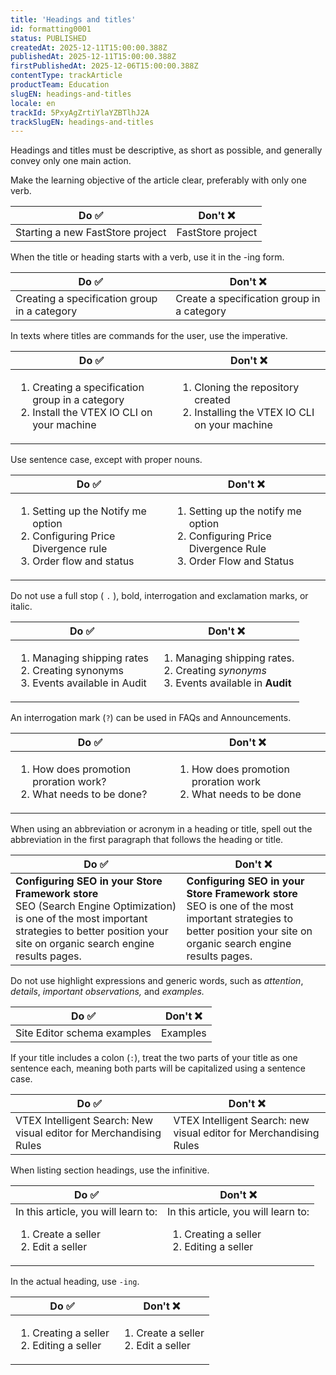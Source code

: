 ```yaml
---
title: 'Headings and titles'
id: formatting0001
status: PUBLISHED
createdAt: 2025-12-11T15:00:00.388Z
publishedAt: 2025-12-11T15:00:00.388Z
firstPublishedAt: 2025-12-06T15:00:00.388Z
contentType: trackArticle
productTeam: Education
slugEN: headings-and-titles
locale: en
trackId: 5PxyAgZrtiYlaYZBTlhJ2A
trackSlugEN: headings-and-titles
---
```


Headings and titles must be descriptive, as short as possible, and generally convey only one main action.

Make the learning objective of the article clear, preferably with only one verb.

| Do ✅ | Don't ❌ |
| ------ |-------- |
| Starting a new FastStore project | FastStore project |

When the title or heading starts with a verb, use it in the -ing form.

| Do ✅ | Don't ❌ |
| ------ |-------- |
| Creating a specification group in a category | Create a specification group in a category |

In texts where titles are commands for the user, use the imperative.

| Do ✅ | Don't ❌ |
| ------ |-------- |
| <ol><li>Creating a specification group in a category</li><li>Install the VTEX IO CLI on your machine</li></ol> | <ol><li>Cloning the repository created</li><li>Installing the VTEX IO CLI on your machine</li></ol> |

Use sentence case, except with proper nouns.

| Do ✅ | Don't ❌ |
| ------ |-------- |
| <ol><li>Setting up the Notify me option</li><li>Configuring Price Divergence rule</li><li>Order flow and status</li></ol> | <ol><li>Setting up the notify me option</li><li>Configuring Price Divergence Rule</li><li>Order Flow and Status</li></ol> |

Do not use a full stop ( `.` ), bold, interrogation and exclamation marks, or italic.

| Do ✅ | Don't ❌ |
| ------ |-------- |
| <ol><li>Managing shipping rates</li><li>Creating synonyms</li><li>Events available in Audit</li></ol> | <ol><li>Managing shipping rates.</li><li>Creating <i>synonyms</i></li><li>Events available in <b>Audit</b></li></ol> |

An interrogation mark (`?`) can be used in FAQs and Announcements.

| Do ✅ | Don't ❌ |
| ------ |-------- |
| <ol><li>How does promotion proration work?</li><li>What needs to be done?</li></ol> | <ol><li>How does promotion proration work</li><li>What needs to be done</li></ol> |

When using an abbreviation or acronym in a heading or title, spell out the abbreviation in the first paragraph that follows the heading or title.

| Do ✅ | Don't ❌ |
| ------ |-------- |
| <b>Configuring SEO in your Store Framework store</b><br> SEO (Search Engine Optimization) is one of the most important strategies to better position your site on organic search engine results pages. | <b>Configuring SEO in your Store Framework store</b><br> SEO is one of the most important strategies to better position your site on organic search engine results pages. |

Do not use highlight expressions and generic words, such as *attention*, *details*, *important observations,* and *examples.*

| Do ✅ | Don't ❌ |
| ------ |-------- |
| Site Editor schema examples | Examples |

If your title includes a colon (`:`), treat the two parts of your title as one sentence each, meaning both parts will be capitalized using a sentence case.

| Do ✅ | Don't ❌ |
| ------ |-------- |
| VTEX Intelligent Search: New visual editor for Merchandising Rules | VTEX Intelligent Search: new visual editor for Merchandising Rules |

When listing section headings, use the infinitive.

| Do ✅ | Don't ❌ |
| ------ |-------- |
| In this article, you will learn to: <ol><li>Create a seller</li><li>Edit a seller</li></ol> | In this article, you will learn to: <ol><li>Creating a seller</li><li>Editing a seller</li></ol> |

In the actual heading, use `-ing`.

| Do ✅ | Don't ❌ |
| ------ |-------- |
| <ol><li>Creating a seller</li><li>Editing a seller</li></ol> | <ol><li>Create a seller</li><li>Edit a seller</li></ol> |
